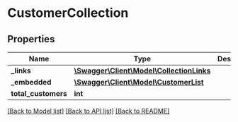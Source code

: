 # CustomerCollection

## Properties
Name | Type | Description | Notes
------------ | ------------- | ------------- | -------------
**_links** | [**\Swagger\Client\Model\CollectionLinks**](CollectionLinks.md) |  | [optional] 
**_embedded** | [**\Swagger\Client\Model\CustomerList**](CustomerList.md) |  | [optional] 
**total_customers** | **int** |  | [optional] 

[[Back to Model list]](../README.md#documentation-for-models) [[Back to API list]](../README.md#documentation-for-api-endpoints) [[Back to README]](../README.md)


